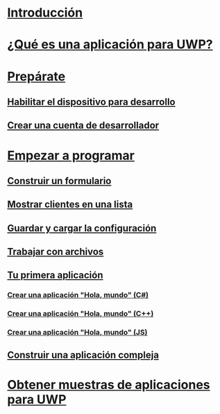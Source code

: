 # [Introducción](index.md)
# [¿Qué es una aplicación para UWP?](../get-started/universal-application-platform-guide.md)
# [Prepárate](../get-started/get-set-up.md)
## [Habilitar el dispositivo para desarrollo](../get-started/enable-your-device-for-development.md)
## [Crear una cuenta de desarrollador](../get-started/sign-up.md)
# [Empezar a programar](../get-started/create-uwp-apps.md)
## [Construir un formulario](construct-form-learning-track.md)
## [Mostrar clientes en una lista](display-customers-in-list-learning-track.md)
## [Guardar y cargar la configuración](settings-learning-track.md)
## [Trabajar con archivos](fileio-learning-track.md)
## [Tu primera aplicación](../get-started/your-first-app.md)
### [Crear una aplicación "Hola, mundo" (C#)](../get-started/create-a-hello-world-app-xaml-universal.md)
### [Crear una aplicación "Hola, mundo" (C++)](../get-started/create-a-basic-windows-10-app-in-cpp.md)
### [Crear una aplicación "Hola, mundo" (JS)](../get-started/create-a-hello-world-app-js-uwp.md)
## [Construir una aplicación compleja](../get-started/plan-your-app.md)
# [Obtener muestras de aplicaciones para UWP](../get-started/get-uwp-app-samples.md)